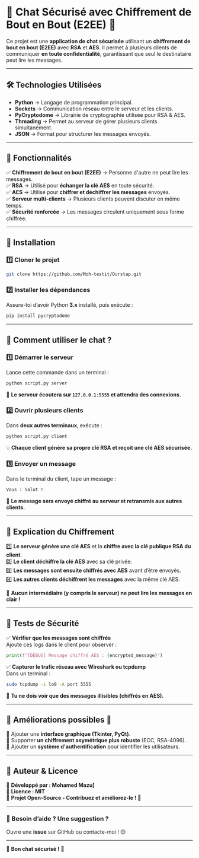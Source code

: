 # **📌 Chat Sécurisé avec Chiffrement de Bout en Bout (E2EE) 🔐**  

Ce projet est une **application de chat sécurisée** utilisant un **chiffrement de bout en bout (E2EE)** avec **RSA** et **AES**. Il permet à plusieurs clients de communiquer **en toute confidentialité**, garantissant que seul le destinataire peut lire les messages.

---

## **🛠️ Technologies Utilisées**
- **Python** → Langage de programmation principal.
- **Sockets** → Communication réseau entre le serveur et les clients.
- **PyCryptodome** → Librairie de cryptographie utilisée pour RSA & AES.
- **Threading** → Permet au serveur de gérer plusieurs clients simultanément.
- **JSON** → Format pour structurer les messages envoyés.

---

## **📌 Fonctionnalités**
✅ **Chiffrement de bout en bout (E2EE)** → Personne d'autre ne peut lire les messages.  
✅ **RSA** → Utilisé pour **échanger la clé AES** en toute sécurité.  
✅ **AES** → Utilisé pour **chiffrer et déchiffrer les messages** envoyés.  
✅ **Serveur multi-clients** → Plusieurs clients peuvent discuter en même temps.  
✅ **Sécurité renforcée** → Les messages circulent uniquement sous forme chiffrée.  

---

## **🚀 Installation**
### **1️⃣ Cloner le projet**
```bash
git clone https://github.com/Moh-testit/Ourstap.git
```

### **2️⃣ Installer les dépendances**
Assure-toi d’avoir Python **3.x** installé, puis exécute :
```bash
pip install pycryptodome
```

---

## **📌 Comment utiliser le chat ?**
### **1️⃣ Démarrer le serveur**
Lance cette commande dans un terminal :
```bash
python script.py server
```
📌 **Le serveur écoutera sur `127.0.0.1:5555` et attendra des connexions.**

### **2️⃣ Ouvrir plusieurs clients**
Dans **deux autres terminaux**, exécute :
```bash
python script.py client
```
💡 **Chaque client génère sa propre clé RSA et reçoit une clé AES sécurisée.**

### **3️⃣ Envoyer un message**
Dans le terminal du client, tape un message :
```bash
Vous : Salut !
```
👀 **Le message sera envoyé chiffré au serveur et retransmis aux autres clients.**

---

## **🔐 Explication du Chiffrement**
1️⃣ **Le serveur génère une clé AES** et la **chiffre avec la clé publique RSA du client**.  
2️⃣ **Le client déchiffre la clé AES** avec sa clé privée.  
3️⃣ **Les messages sont ensuite chiffrés avec AES** avant d’être envoyés.  
4️⃣ **Les autres clients déchiffrent les messages** avec la même clé AES.  

📌 **Aucun intermédiaire (y compris le serveur) ne peut lire les messages en clair !**  

---

## **📌 Tests de Sécurité**
✅ **Vérifier que les messages sont chiffrés**  
Ajoute ces logs dans le client pour observer :
```python
print(f"[DEBUG] Message chiffré AES : {encrypted_message}")
```
✅ **Capturer le trafic réseau avec Wireshark ou tcpdump**  
Dans un terminal :
```bash
sudo tcpdump -i lo0 -A port 5555
```
📌 **Tu ne dois voir que des messages illisibles (chiffrés en AES).**

---

## **📌 Améliorations possibles 🚀**
🔹 Ajouter une **interface graphique (Tkinter, PyQt)**.  
🔹 Supporter **un chiffrement asymétrique plus robuste** (ECC, RSA-4096).  
🔹 Ajouter un **système d'authentification** pour identifier les utilisateurs.  

---

## **📌 Auteur & Licence**
👤 **Développé par : Mohamed Mazu]**  
📜 **Licence : MIT**  
📌 **Projet Open-Source - Contribuez et améliorez-le !** 🚀  

---

### **💬 Besoin d’aide ? Une suggestion ?**
Ouvre une **issue** sur GitHub ou contacte-moi ! 😊

---
🚀 **Bon chat sécurisé !** 🔐
